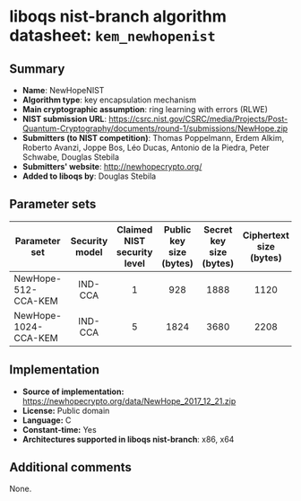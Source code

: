 liboqs nist-branch algorithm datasheet: `kem_newhopenist`
=========================================================

Summary
-------

- **Name**: NewHopeNIST
- **Algorithm type**: key encapsulation mechanism
- **Main cryptographic assumption**: ring learning with errors (RLWE)
- **NIST submission URL**: https://csrc.nist.gov/CSRC/media/Projects/Post-Quantum-Cryptography/documents/round-1/submissions/NewHope.zip
- **Submitters (to NIST competition)**: Thomas Poppelmann, Erdem Alkim, Roberto Avanzi, Joppe Bos, Léo Ducas, Antonio de la Piedra, Peter Schwabe, Douglas Stebila
- **Submitters' website**: http://newhopecrypto.org/
- **Added to liboqs by**: Douglas Stebila

Parameter sets
--------------

| Parameter set       | Security model | Claimed NIST security level | Public key size (bytes) | Secret key size (bytes) | Ciphertext size (bytes) | Shared secret size (bytes) |
|---------------------|:--------------:|:---------------------------:|:-----------------------:|:-----------------------:|:-----------------------:|:--------------------------:|
| NewHope-512-CCA-KEM  |     IND-CCA    |              1              |           928           |           1888          |           1120          |             32             |
| NewHope-1024-CCA-KEM |     IND-CCA    |              5              |           1824          |           3680          |           2208          |             32             |

Implementation
--------------

- **Source of implementation:** https://newhopecrypto.org/data/NewHope_2017_12_21.zip
- **License:** Public domain
- **Language:** C
- **Constant-time:** Yes
- **Architectures supported in liboqs nist-branch**: x86, x64

Additional comments
-------------------

None.

